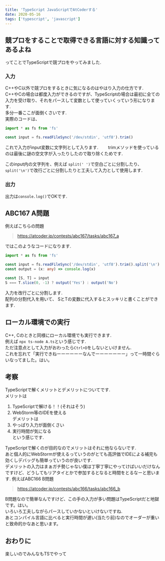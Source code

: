 ```yaml
---
title: 'TypeScript JavaScriptでAtCoderする'
date: 2020-05-16
tags: ['typescript', 'javascript']
---
```


## 競プロをすることで取得できる言語に対する知識ってあるよね
ってことでTypeScriptで競プロをやってみました.  

### 入力
C++やC以外で競プロをするときに気になるのはやはり入力の仕方です.  
C++やCの場合は都度入力ができるのですが、TypeScriptの場合は最初に全ての入力を受け取り、それをパースして変数として使っていくっていう形になります.  
多分一番ここが面倒くさいです.  
実際のコードは、

```typescript
import * as fs from 'fs'

const input = fs.readFileSync('/dev/stdin', 'utf8').trim()
```

これで入力がinput変数に文字列として入ります.　　
trimメソッドを使っているのは最後に謎の空文字が入ったりしたので取り除くためです.  

このinput内の文字列を、例えば `split(' ')`で空白ごとに分割したり、
`split('\n')`で改行ごとに分割したりと工夫して入力として使用します.  

### 出力
出力は`console.log()`でOKです.

## ABC167 A問題
例えばこちらの問題  
> https://atcoder.jp/contests/abc167/tasks/abc167_a  

ではこのようなコードになります.

```typescript
import * as fs from 'fs'

const input = fs.readFileSync('/dev/stdin', 'utf8').trim().split('\n')
const output = (x: any) => console.log(x)

const [S, T] = input
S === T.slice(0, -1) ? output('Yes') : output('No')

```

入力を改行ごとに分割します.  
配列の分割代入を用いて、 SとTの変数に代入するとスッキリと書くことができます.

## ローカル環境での実行
C++, Cのときと同様にローカル環境でも実行できます.  
例えば `npx ts-node A.ts`という感じです.  
ただ注意点として入力がおわったら`Ctrl+D`をしないといけません.  
これを忘れて「実行できねーーーーーーなんでーーーーーーー」って一時間ぐらいなってました。はい。  

## 考察
TypeScriptで解くメリットとデメリットについてです.  
メリットは  
1. TypeScriptで解ける！！(それはそう)  
2. WebStorm等のIDEを使える  
デメリットは  
1. やっぱり入力が面倒くさい  
2. 実行時間が気になる  
という感じです.  

TypeScriptで解くのが目的なのでメリットはそれに他ならないです.  
あと個人的にWebStormが使えるっていうのがとても高評価でIDEによる補完も効くしデバッグも簡単っていうのが良いです.  
デメリットの入力はまぁガチ勢じゃない僕は丁寧丁寧にやってけばいいだけなんですけど、どうしてもリアタイとかで参加するとなると時間をとるなーと思います.
例えばABC166 B問題  
> https://atcoder.jp/contests/abc166/tasks/abc166_b  

B問題なので簡単なんですけど、この手の入力が多い問題はTypeScriptだと地獄です。はい。  
いろいろ工夫しながらパースしていかないといけないですね.  
あとコンパイル言語に比べると実行時間が遅い(当たり前)なのでオーダーが重いと致命的かなあと思います。  

## おわりに
楽しいのでみんなもTSでやって  